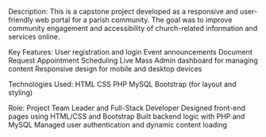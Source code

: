 Description:
This is a capstone project developed as a responsive and user-friendly web portal for a parish community. The goal was to improve community engagement and accessibility of church-related information and services online.

Key Features:
User registration and login
Event announcements
Document Request
Appointment Scheduling
Live Mass
Admin dashboard for managing content
Responsive design for mobile and desktop devices

Technologies Used:
HTML
CSS
PHP
MySQL
Bootstrap (for layout and styling)

Role:
Project Team Leader and Full-Stack Developer
Designed front-end pages using HTML/CSS and Bootstrap
Built backend logic with PHP and MySQL
Managed user authentication and dynamic content loading



